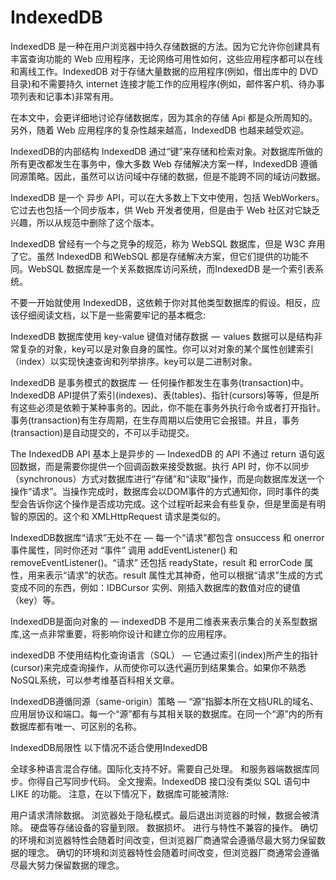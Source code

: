<!--
 * @Author: matiastang
 * @Date: 2022-07-25 11:09:33
 * @LastEditors: matiastang
 * @LastEditTime: 2022-07-25 11:09:37
 * @FilePath: /matias-javaScript/md/数据持久化/IndexedDB.md
 * @Description: IndexedDB
-->
# IndexedDB

IndexedDB 是一种在用户浏览器中持久存储数据的方法。因为它允许你创建具有丰富查询功能的 Web 应用程序，无论网络可用性如何，这些应用程序都可以在线和离线工作。IndexedDB 对于存储大量数据的应用程序(例如，借出库中的 DVD 目录)和不需要持久 internet 连接才能工作的应用程序(例如，邮件客户机、待办事项列表和记事本)非常有用。

在本文中，会更详细地讨论存储数据库，因为其余的存储 Api 都是众所周知的。另外，随着 Web 应用程序的复杂性越来越高，IndexedDB 也越来越受欢迎。

IndexedDB的内部结构
IndexedDB 通过“键”来存储和检索对象。对数据库所做的所有更改都发生在事务中，像大多数 Web 存储解决方案一样，IndexedDB 遵循同源策略。因此，虽然可以访问域中存储的数据，但是不能跨不同的域访问数据。

IndexedDB 是一个 异步 API，可以在大多数上下文中使用，包括 WebWorkers。它过去也包括一个同步版本，供 Web 开发者使用，但是由于 Web 社区对它缺乏兴趣，所以从规范中删除了这个版本。

IndexedDB 曾经有一个与之竞争的规范，称为 WebSQL 数据库，但是 W3C 弃用了它。虽然 IndexedDB 和WebSQL 都是存储解决方案，但它们提供的功能不同。WebSQL 数据库是一个关系数据库访问系统，而IndexedDB 是一个索引表系统。

不要一开始就使用 IndexedDB，这依赖于你对其他类型数据库的假设。相反，应该仔细阅读文档，以下是一些需要牢记的基本概念:

IndexedDB 数据库使用 key-value 键值对储存数据  —  values 数据可以是结构非常复杂的对象，key可以是对象自身的属性。你可以对对象的某个属性创建索引（index）以实现快速查询和列举排序。key可以是二进制对象。

IndexedDB 是事务模式的数据库 —  任何操作都发生在事务(transaction)中。 IndexedDB API提供了索引(indexes)、表(tables)、指针(cursors)等等，但是所有这些必须是依赖于某种事务的。因此，你不能在事务外执行命令或者打开指针。事务(transaction)有生存周期，在生存周期以后使用它会报错。并且，事务(transaction)是自动提交的，不可以手动提交。

The IndexedDB API 基本上是异步的 — IndexedDB 的 API 不通过 return 语句返回数据，而是需要你提供一个回调函数来接受数据。执行 API 时，你不以同步（synchronous）方式对数据库进行“存储”和“读取”操作，而是向数据库发送一个操作“请求”。当操作完成时，数据库会以DOM事件的方式通知你，同时事件的类型会告诉你这个操作是否成功完成。这个过程听起来会有些复杂，但是里面是有明智的原因的。这个和 XMLHttpRequest 请求是类似的。

IndexedDB数据库“请求”无处不在 — 每一个“请求”都包含 onsuccess 和 onerror 事件属性，同时你还对 “事件” 调用 addEventListener() 和 removeEventListener()。“请求” 还包括 readyState，result 和 errorCode 属性，用来表示“请求”的状态。result 属性尤其神奇，他可以根据“请求”生成的方式变成不同的东西，例如：IDBCursor 实例、刚插入数据库的数值对应的键值（key）等。

IndexedDB是面向对象的 — indexedDB 不是用二维表来表示集合的关系型数据库,这一点非常重要，将影响你设计和建立你的应用程序。

indexedDB 不使用结构化查询语言（SQL） — 它通过索引(index)所产生的指针(cursor)来完成查询操作，从而使你可以迭代遍历到结果集合。如果你不熟悉NoSQL系统，可以参考维基百科相关文章。

IndexedDB遵循同源（same-origin）策略 — “源”指脚本所在文档URL的域名、应用层协议和端口。每一个“源”都有与其相关联的数据库。在同一个“源”内的所有数据库都有唯一、可区别的名称。

IndexedDB局限性
以下情况不适合使用IndexedDB

全球多种语言混合存储。国际化支持不好。需要自己处理。
和服务器端数据库同步。你得自己写同步代码。
全文搜索。IndexedDB 接口没有类似 SQL 语句中 LIKE 的功能。
注意，在以下情况下，数据库可能被清除:

用户请求清除数据。
浏览器处于隐私模式。最后退出浏览器的时候，数据会被清除。
硬盘等存储设备的容量到限。
数据损坏。
进行与特性不兼容的操作。
确切的环境和浏览器特性会随着时间改变，但浏览器厂商通常会遵循尽最大努力保留数据的理念。
确切的环境和浏览器特性会随着时间改变，但浏览器厂商通常会遵循尽最大努力保留数据的理念。